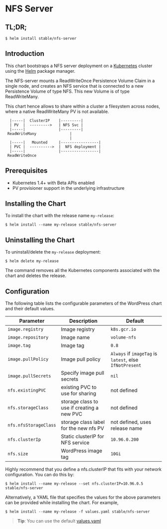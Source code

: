 # NFS Server

## TL;DR;

```console
$ helm install stable/nfs-server
```

## Introduction

This chart bootstraps a NFS server deployment on a [Kubernetes](http://kubernetes.io) cluster using the [Helm](https://helm.sh) package manager.

The NFS-server mounts a ReadWriteOnce Persistence Volume Claim in a single node, and creates an NFS service that is connected to a new Persistence Volume of type NFS. This new Volume is of type ReadWriteMany.

This chart hence allows to share within a cluster a filesystem across nodes, where a native ReadWriteMany PV is not available.

```
  |-----|  ClusterIP    |---------|
  | PV  |  --------->   | NFS Svc |
  |-----|               |---------|
 ReadWriteMany               |
                             |
  |-----|   Mounted     |-----------------|
  | PVC |  ---------->  |  NFS deployment |
  |-----|               |-----------------|
 ReadWriteOnce                          

```     



## Prerequisites

- Kubernetes 1.4+ with Beta APIs enabled
- PV provisioner support in the underlying infrastructure

## Installing the Chart

To install the chart with the release name `my-release`:

```console
$ helm install --name my-release stable/nfs-server
```

## Uninstalling the Chart

To uninstall/delete the `my-release` deployment:

```console
$ helm delete my-release
```

The command removes all the Kubernetes components associated with the chart and deletes the release.

## Configuration

The following table lists the configurable parameters of the WordPress chart and their default values.

| Parameter                            | Description                                | Default                                                    |
| ------------------------------------ | ------------------------------------------ | ---------------------------------------------------------- |
| `image.registry`                     |  Image registry                   | `k8s.gcr.io`                                                |
| `image.repository`                   |  Image name                       | `volume-nfs`                                        |
| `image.tag`                          |  Image tag                        | `0.8`                                                |
| `image.pullPolicy`                   | Image pull policy                          | `Always` if `imageTag` is `latest`, else `IfNotPresent`    |
| `image.pullSecrets`                  | Specify image pull secrets                 | `nil`                                                      |
| `nfs.existingPVC`                    | existing PVC to use for sharing            | not defined                                                |
| `nfs.storageClass`                   | storage class to use if creating a new PVC | not defined                                                |
| `nfs.nfsStorageClass`                | storage class label for the new nfs PV     | not defined, uses release name                       |
| `nfs.clusterIp`                      | Static clusterIP for NFS service           | `10.96.0.200`                                                |
| `nfs.size`                           | WordPress image tag                        | `10Gi`                                                |


Highly recommend that you define a nfs.clusterIP that fits with your network configuration. You can do this by:

```console
$ helm install --name my-release --set nfs.clusterIP=10.96.0.5 stable/nfs-server
```

Alternatively, a YAML file that specifies the values for the above parameters can be provided while installing the chart. For example,

```console
$ helm install --name my-release -f values.yaml stable/nfs-server
```

> **Tip**: You can use the default [values.yaml](values.yaml)

